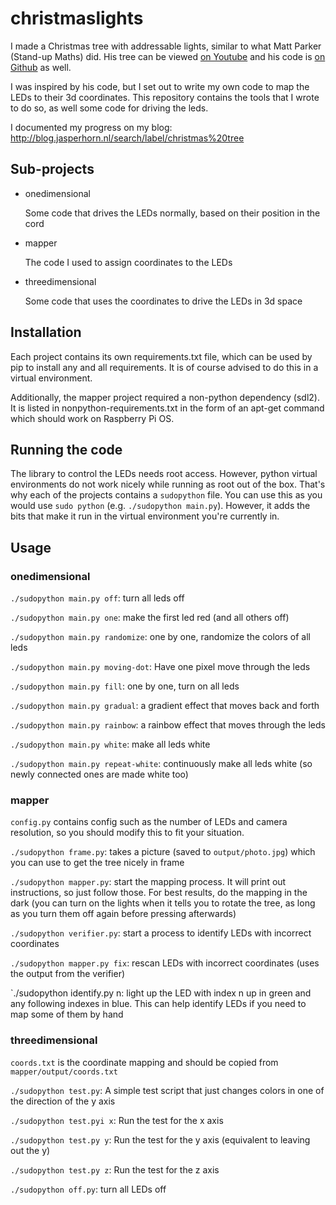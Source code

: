 # christmaslights

I made a Christmas tree with addressable lights, similar to what Matt Parker
(Stand-up Maths) did. His tree can be viewed [on Youtube](1)
and his code is [on Github](2) as well.

I was inspired by his code, but I set out to write my own code to map the LEDs
to their 3d coordinates. This repository contains the tools that I wrote to do so,
as well some code for driving the leds.

I documented my progress on my blog: 
http://blog.jasperhorn.nl/search/label/christmas%20tree

## Sub-projects

- onedimensional
  
  Some code that drives the LEDs normally, based on their position
  in the cord

- mapper

  The code I used to assign coordinates to the LEDs

- threedimensional

  Some code that uses the coordinates to drive the LEDs in 3d space

## Installation

Each project contains its own requirements.txt file, which can be used by pip
to install any and all requirements. It is of course advised to do this in a
virtual environment.

Additionally, the mapper project required a non-python dependency (sdl2). It is
listed in nonpython-requirements.txt in the form of an apt-get command which
should work on Raspberry Pi OS.

## Running the code

The library to control the LEDs needs root access. However, python virtual
environments do not work nicely while running as root out of the box. That's
why each of the projects contains a `sudopython` file. You can use this as
you would use `sudo python` (e.g. `./sudopython main.py`). However, it adds
the bits that make it run in the virtual environment you're currently in.

## Usage

### onedimensional

`./sudopython main.py off`: turn all leds off

`./sudopython main.py one`: make the first led red (and all others off)

`./sudopython main.py randomize`: one by one, randomize the colors of all leds

`./sudopython main.py moving-dot`: Have one pixel move through the leds 

`./sudopython main.py fill`: one by one, turn on all leds

`./sudopython main.py gradual`: a gradient effect that moves back and forth

`./sudopython main.py rainbow`: a rainbow effect that moves through the leds

`./sudopython main.py white`: make all leds white

`./sudopython main.py repeat-white`: continuously make all leds white (so newly connected ones are made white too)

### mapper
 
`config.py` contains config such as the number of LEDs and camera resolution, so
you should modify this to fit your situation.

`./sudopython frame.py`: takes a picture (saved to `output/photo.jpg`) which you can
use to get the tree nicely in frame

`./sudopython mapper.py`: start the mapping process. It will print out instructions,
so just follow those. For best results, do the mapping in the dark (you can turn on
the lights when it tells you to rotate the tree, as long as you turn them off again
before pressing afterwards)

`./sudopython verifier.py`: start a process to identify LEDs with incorrect coordinates

`./sudopython mapper.py fix`: rescan LEDs with incorrect coordinates (uses the output
from the verifier)

`./sudopython identify.py n: light up the LED with index n up in green and any
following indexes in blue. This can help identify LEDs if you need to map some of them
by hand 

### threedimensional

`coords.txt` is the coordinate mapping and should be copied from `mapper/output/coords.txt`

`./sudopython test.py`: A simple test script that just changes colors in one of the direction
of the y axis

`./sudopython test.pyi x`: Run the test for the x axis

`./sudopython test.py y`: Run the test for the y axis (equivalent to leaving out the y)

`./sudopython test.py z`: Run the test for the z axis

`./sudopython off.py`: turn all LEDs off

[1]: https://www.youtube.com/watch?v=TvlpIojusBE
[2]: https://github.com/standupmaths/xmastree2020

